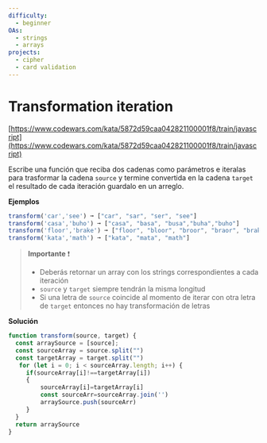 ```yaml
---
difficulty:
  - beginner
OAs:
  - strings
  - arrays
projects:
  - cipher
  - card validation
---
```


# Transformation iteration

[https://www.codewars.com/kata/5872d59caa042821100001f8/train/javascript](https://www.codewars.com/kata/5872d59caa042821100001f8/train/javascript)

Escribe una función que reciba dos cadenas como parámetros e iteralas para
trasformar la cadena `source` y termine convertida en la cadena `target` el
resultado de cada iteración guardalo en un arreglo.

__Ejemplos__

```js
transform('car','see') ➞ ["car", "sar", "ser", "see"]
transform('casa','buho') ➞ ["casa", "basa", "busa","buha","buho"]
transform('floor','brake') ➞ ["floor", "bloor", "broor", "braor", "brakr", "brake"]
transform('kata','math') ➞ ["kata", "mata", "math"]
```

> __Importante__ ❗
>
> - Deberás retornar un array con los strings correspondientes a cada iteración
> - `source` y `target` siempre tendrán la misma longitud
> - Si una letra  de `source` coincide al momento de iterar con otra letra de `target`
> entonces no hay transformación de letras

__Solución__
```js
function transform(source, target) {
  const arraySource = [source];
  const sourceArray = source.split("")
  const targetArray = target.split("")
   for (let i = 0; i < sourceArray.length; i++) {
     if(sourceArray[i]!==targetArray[i])
     {
         sourceArray[i]=targetArray[i]
         const sourceArr=sourceArray.join('')
         arraySource.push(sourceArr)
     }
  }
  return arraySource 
}
```
